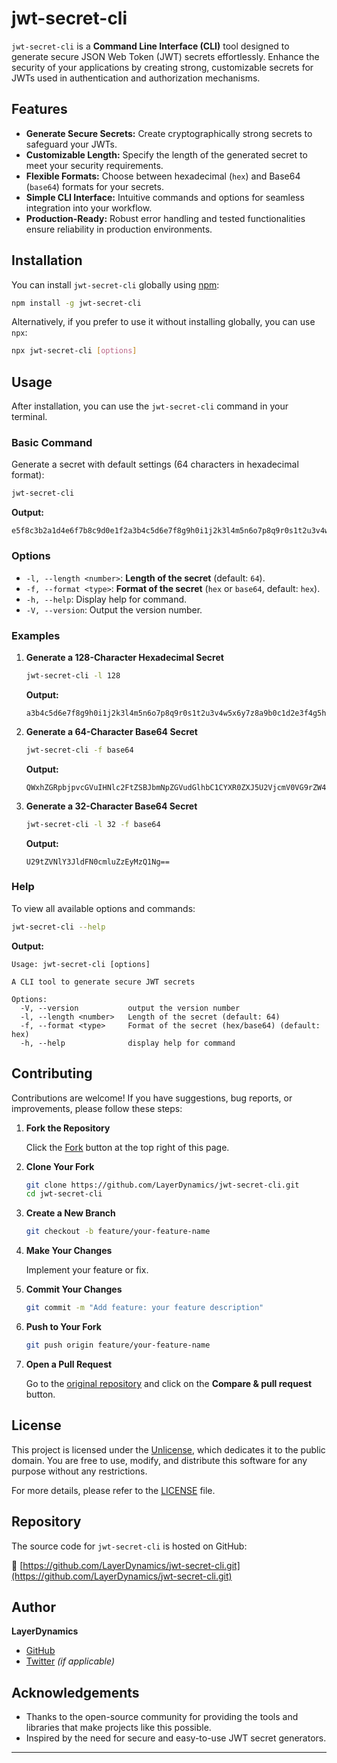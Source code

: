 
# jwt-secret-cli

`jwt-secret-cli` is a **Command Line Interface (CLI)** tool designed to generate secure JSON Web Token (JWT) secrets effortlessly. Enhance the security of your applications by creating strong, customizable secrets for JWTs used in authentication and authorization mechanisms.

## Features

- **Generate Secure Secrets:** Create cryptographically strong secrets to safeguard your JWTs.
- **Customizable Length:** Specify the length of the generated secret to meet your security requirements.
- **Flexible Formats:** Choose between hexadecimal (`hex`) and Base64 (`base64`) formats for your secrets.
- **Simple CLI Interface:** Intuitive commands and options for seamless integration into your workflow.
- **Production-Ready:** Robust error handling and tested functionalities ensure reliability in production environments.

## Installation

You can install `jwt-secret-cli` globally using [npm](https://www.npmjs.com/):

```bash
npm install -g jwt-secret-cli
```

Alternatively, if you prefer to use it without installing globally, you can use `npx`:

```bash
npx jwt-secret-cli [options]
```

## Usage

After installation, you can use the `jwt-secret-cli` command in your terminal.

### Basic Command

Generate a secret with default settings (64 characters in hexadecimal format):

```bash
jwt-secret-cli
```

**Output:**

```
e5f8c3b2a1d4e6f7b8c9d0e1f2a3b4c5d6e7f8g9h0i1j2k3l4m5n6o7p8q9r0s1t2u3v4w5x6y7z8
```

### Options

- `-l, --length <number>`: **Length of the secret** (default: `64`).
- `-f, --format <type>`: **Format of the secret** (`hex` or `base64`, default: `hex`).
- `-h, --help`: Display help for command.
- `-V, --version`: Output the version number.

### Examples

1. **Generate a 128-Character Hexadecimal Secret**

   ```bash
   jwt-secret-cli -l 128
   ```

   **Output:**

   ```
   a3b4c5d6e7f8g9h0i1j2k3l4m5n6o7p8q9r0s1t2u3v4w5x6y7z8a9b0c1d2e3f4g5h6i7j8k9l0m1n2o3p4q5r6s7t8u9v0w1x2y3z4
   ```

2. **Generate a 64-Character Base64 Secret**

   ```bash
   jwt-secret-cli -f base64
   ```

   **Output:**

   ```
   QWxhZGRpbjpvcGVuIHNlc2FtZSBJbmNpZGVudGlhbC1CYXR0ZXJ5U2VjcmV0VG9rZW4=
   ```

3. **Generate a 32-Character Base64 Secret**

   ```bash
   jwt-secret-cli -l 32 -f base64
   ```

   **Output:**

   ```
   U29tZVNlY3JldFN0cmluZzEyMzQ1Ng==
   ```

### Help

To view all available options and commands:

```bash
jwt-secret-cli --help
```

**Output:**

```
Usage: jwt-secret-cli [options]

A CLI tool to generate secure JWT secrets

Options:
  -V, --version           output the version number
  -l, --length <number>   Length of the secret (default: 64)
  -f, --format <type>     Format of the secret (hex/base64) (default: hex)
  -h, --help              display help for command
```

## Contributing

Contributions are welcome! If you have suggestions, bug reports, or improvements, please follow these steps:

1. **Fork the Repository**

   Click the [Fork](https://github.com/LayerDynamics/jwt-secret-cli/fork) button at the top right of this page.

2. **Clone Your Fork**

   ```bash
   git clone https://github.com/LayerDynamics/jwt-secret-cli.git
   cd jwt-secret-cli
   ```

3. **Create a New Branch**

   ```bash
   git checkout -b feature/your-feature-name
   ```

4. **Make Your Changes**

   Implement your feature or fix.

5. **Commit Your Changes**

   ```bash
   git commit -m "Add feature: your feature description"
   ```

6. **Push to Your Fork**

   ```bash
   git push origin feature/your-feature-name
   ```

7. **Open a Pull Request**

   Go to the [original repository](https://github.com/LayerDynamics/jwt-secret-cli.git) and click on the **Compare & pull request** button.

## License

This project is licensed under the [Unlicense](./LICENSE), which dedicates it to the public domain. You are free to use, modify, and distribute this software for any purpose without any restrictions.

For more details, please refer to the [LICENSE](./LICENSE) file.

## Repository

The source code for `jwt-secret-cli` is hosted on GitHub:

🔗 [https://github.com/LayerDynamics/jwt-secret-cli.git](https://github.com/LayerDynamics/jwt-secret-cli.git)

## Author

**LayerDynamics**

- [GitHub](https://github.com/LayerDynamics)
- [Twitter](https://twitter.com/LayerDynamics) *(if applicable)*

## Acknowledgements

- Thanks to the open-source community for providing the tools and libraries that make projects like this possible.
- Inspired by the need for secure and easy-to-use JWT secret generators.

---

